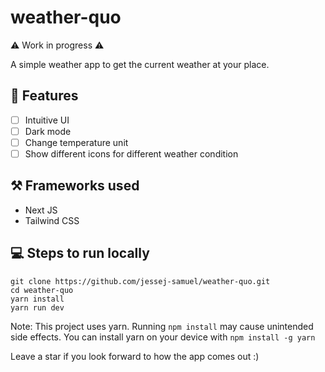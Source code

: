# weather-quo

⚠️ Work in progress ⚠️

A simple weather app to get the current weather at your place.

## 📃 Features
- [ ] Intuitive UI
- [ ] Dark mode
- [ ] Change temperature unit
- [ ] Show different icons for different weather condition

## ⚒️ Frameworks used
- Next JS
- Tailwind CSS

## 💻 Steps to run locally
```
git clone https://github.com/jessej-samuel/weather-quo.git
cd weather-quo
yarn install
yarn run dev
```

Note: This project uses yarn. Running `npm install` may cause unintended side effects.
You can install yarn on your device with `npm install -g yarn`

Leave a star if you look forward to how the app comes out :)
